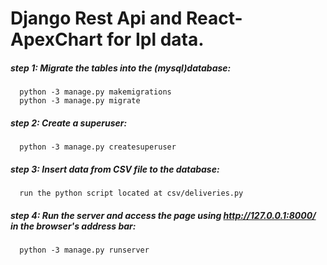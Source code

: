 # Django Rest Api and React-ApexChart for Ipl data.
  ##### step 1: Migrate the tables into the (mysql)database:
      python -3 manage.py makemigrations
      python -3 manage.py migrate
  ##### step 2: Create a superuser:
      python -3 manage.py createsuperuser
  ##### step 3: Insert data from CSV file to the database:
      run the python script located at csv/deliveries.py
  ##### step 4: Run the server and access the page using http://127.0.0.1:8000/ in the browser's address bar:
      python -3 manage.py runserver
